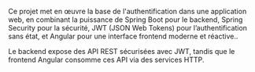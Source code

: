 Ce projet met en œuvre  la base de l'authentification dans une application web, en combinant la puissance de Spring Boot pour le backend, Spring Security pour la sécurité, JWT (JSON Web Tokens) pour l’authentification sans état,  et Angular pour une interface frontend moderne et réactive..

Le backend expose des API REST sécurisées avec JWT, tandis que le frontend Angular consomme ces API via des services HTTP.
